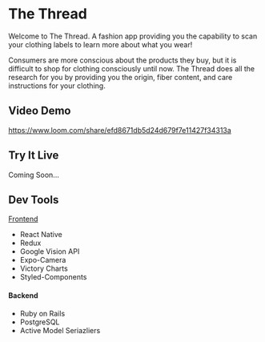 # The Thread

Welcome to The Thread. A fashion app providing you the capability to scan your clothing labels to learn more about what you wear!

Consumers are more conscious about the products they buy, but it is difficult to shop for clothing consciously until now. The Thread does all the research for you by providing you the origin, fiber content, and care instructions for your clothing.

## Video Demo

https://www.loom.com/share/efd8671db5d24d679f7e11427f34313a

## Try It Live

Coming Soon...

## Dev Tools

[Frontend](https://github.com/slurio/TheThread-Frontend)

- React Native
- Redux
- Google Vision API
- Expo-Camera
- Victory Charts
- Styled-Components

#### Backend

- Ruby on Rails
- PostgreSQL
- Active Model Seriazliers
